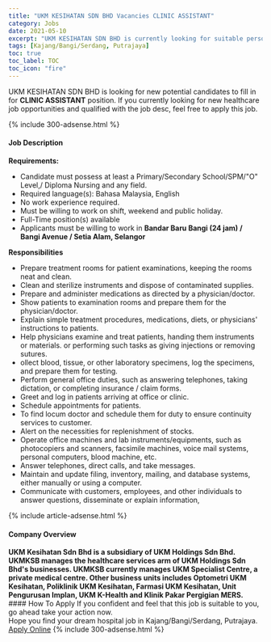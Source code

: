 ```yaml
---
title: "UKM KESIHATAN SDN BHD Vacancies CLINIC ASSISTANT" 
category: Jobs 
date: 2021-05-10 
excerpt: "UKM KESIHATAN SDN BHD is currently looking for suitable person to fill in the CLINIC ASSISTANT which positioned at Kajang/Bangi/Serdang, Putrajaya" 
tags: [Kajang/Bangi/Serdang, Putrajaya] 
toc: true 
toc_label: TOC 
toc_icon: "fire" 
--- 
```


<p>UKM KESIHATAN SDN BHD is looking for new potential candidates to fill in for <b>CLINIC ASSISTANT</b> position. If you currently looking for new healthcare job opportunities and qualified with the job desc, feel free to apply this job.
</p>{% include 300-adsense.html %} 
<div><div><h4>Job Description</h4></div><div><div><span><div><p><strong>Requirements:</strong></p><ul><li>Candidate must possess at least a Primary/Secondary School/SPM/"O" Level,/ Diploma Nursing and any field.</li><li>Required language(s): Bahasa Malaysia, English</li><li>No work experience required.&#160;</li><li>Must be willing to work on shift, weekend and public holiday.</li><li>Full-Time position(s) available</li><li>Applicants must be willing to work in <strong>Bandar Baru Bangi (24 jam) / Bangi Avenue / Setia Alam, Selangor</strong></li></ul><p><strong>Responsibilities</strong></p><ul><li>Prepare treatment rooms for patient examinations, keeping the rooms neat and clean.</li><li>Clean and sterilize instruments and dispose of contaminated supplies.</li><li>Prepare and administer medications as directed by a physician/doctor.</li><li>Show patients to examination rooms and prepare them for the physician/doctor.</li><li>Explain simple treatment procedures, medications, diets, or physicians' instructions to patients.</li><li>Help physicians examine and treat patients, handing them instruments or materials. or performing such tasks as giving injections or removing sutures.</li><li>ollect blood, tissue, or other laboratory specimens, log the specimens, and prepare them for testing.</li><li>Perform general office duties, such as answering telephones, taking dictation, or completing insurance / claim forms.</li><li>Greet and log in patients arriving at office or clinic.</li><li>Schedule appointments for patients.</li><li>To find locum doctor and schedule them for duty to ensure continuity services to customer.</li><li>Alert on the necessities for replenishment of stocks.</li><li>Operate office machines and lab instruments/equipments, such as photocopiers and scanners, facsimile machines, voice mail systems, personal computers, blood machine, etc.</li><li>Answer telephones, direct calls, and take messages.</li><li>Maintain and update filing, inventory, mailing, and database systems, either manually or using a computer.</li><li>Communicate with customers, employees, and other individuals to answer questions, disseminate or explain information,</li></ul></div></span></div></div></div> 
{% include article-adsense.html %} 
<div><div><h4>Company Overview</h4></div><div><div><span><div><div>
<strong>UKM Kesihatan Sdn Bhd is a subsidiary of UKM Holdings Sdn Bhd. UKMKSB manages the healthcare services arm of UKM Holdings Sdn Bhd's businesses. UKMKSB currently manages UKM Specialist Centre, a private medical centre. Other business units includes Optometri UKM Kesihatan, Poliklinik UKM Kesihatan, Farmasi UKM Kesihatan, Unit Pengurusan Implan, UKM K-Health and Klinik Pakar Pergigian MERS.</strong></div></div></span></div></div></div> 
#### How To Apply 
If you confident and feel that this job is suitable to you, go ahead take your action now. <br/> 
Hope you find your dream hospital job in Kajang/Bangi/Serdang, Putrajaya. <br/> 
<a href="https://www.jobstreet.com.my/en/job/clinic-assistant-4561362?jobId=jobstreet-my-job-4561362" class="btn btn--warning" target="_blank" rel="nofollow noopenner">Apply Online</a> 
{% include 300-adsense.html %} 